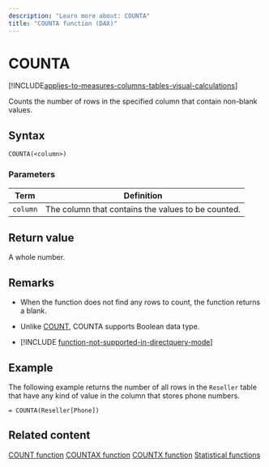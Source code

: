 ```yaml
---
description: "Learn more about: COUNTA"
title: "COUNTA function (DAX)"
---
```

# COUNTA

[!INCLUDE[applies-to-measures-columns-tables-visual-calculations](includes/applies-to-measures-columns-tables-visual-calculations.md)]

Counts the number of rows in the specified column that contain non-blank values.

## Syntax

```dax
COUNTA(<column>)
```

### Parameters

|Term|Definition|
|--------|--------------|
|`column`|The column that contains the values to be counted.|

## Return value

A whole number.

## Remarks

- When the function does not find any rows to count, the function returns a blank.
- Unlike [COUNT](count-function-dax.md), COUNTA supports Boolean data type.

- [!INCLUDE [function-not-supported-in-directquery-mode](includes/function-not-supported-in-directquery-mode.md)]

## Example

The following example returns the number of all rows in the `Reseller` table that have any kind of value in the column that stores phone numbers. 

```dax
= COUNTA(Reseller[Phone])
```

## Related content

[COUNT function](count-function-dax.md)
[COUNTAX function](countax-function-dax.md)
[COUNTX function](countx-function-dax.md)
[Statistical functions](statistical-functions-dax.md)
